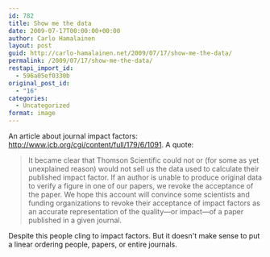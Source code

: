 ```yaml
---
id: 782
title: Show me the data
date: 2009-07-17T00:00:00+00:00
author: Carlo Hamalainen
layout: post
guid: http://carlo-hamalainen.net/2009/07/17/show-me-the-data/
permalink: /2009/07/17/show-me-the-data/
restapi_import_id:
  - 596a05ef0330b
original_post_id:
  - "16"
categories:
  - Uncategorized
format: image
---
```

An article about journal impact factors: <http://www.jcb.org/cgi/content/full/179/6/1091>. A quote:

> It became clear that Thomson Scientific could not or (for some as yet unexplained reason) would not sell us the data used to calculate their published impact factor. If an author is unable to produce original data to verify a figure in one of our papers, we revoke the acceptance of the paper. We hope this account will convince some scientists and funding organizations to revoke their acceptance of impact factors as an accurate representation of the quality—or impact—of a paper published in a given journal.

Despite this people cling to impact factors. But it doesn't make sense to put a linear ordering people, papers, or entire journals.